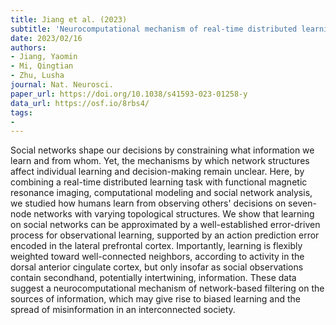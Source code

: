 ```yaml
---
title: Jiang et al. (2023)
subtitle: 'Neurocomputational mechanism of real-time distributed learning on social networks'
date: 2023/02/16
authors:
- Jiang, Yaomin
- Mi, Qingtian
- Zhu, Lusha
journal: Nat. Neurosci.
paper_url: https://doi.org/10.1038/s41593-023-01258-y
data_url: https://osf.io/8rbs4/
tags:
- 
---
```


Social networks shape our decisions by constraining what information we learn and from whom. Yet, the mechanisms by which network structures affect individual learning and decision-making remain unclear. Here, by combining a real-time distributed learning task with functional magnetic resonance imaging, computational modeling and social network analysis, we studied how humans learn from observing others' decisions on seven-node networks with varying topological structures. We show that learning on social networks can be approximated by a well-established error-driven process for observational learning, supported by an action prediction error encoded in the lateral prefrontal cortex. Importantly, learning is flexibly weighted toward well-connected neighbors, according to activity in the dorsal anterior cingulate cortex, but only insofar as social observations contain secondhand, potentially intertwining, information. These data suggest a neurocomputational mechanism of network-based filtering on the sources of information, which may give rise to biased learning and the spread of misinformation in an interconnected society.
